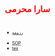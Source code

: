 <html>
<head>
<h1 style="color:red">
سارا محرمی
</h1>
<br/>
</head>
<body>

<ul type="square">
<li>
<a href="https://saramoharamee6880.github.io">رزومه</a>
</li>
<br/>
<li>
<a href="https://saramoharamee6880.github.io/Angizehname.html">SOP</a>
</li>
<li>
<a href="new.tex">tex</a>
</li>
</ul>
</body>
</html>
